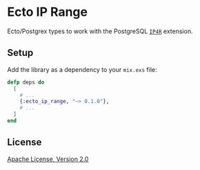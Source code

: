 # Ecto IP Range

Ecto/Postgrex types to work with the PostgreSQL
[`IP4R`](https://github.com/RhodiumToad/ip4r) extension.

## Setup

Add the library as a dependency to your `mix.exs` file:

```elixir
defp deps do
  [
    # ...
    {:ecto_ip_range, "~> 0.1.0"},
    # ...
  ]
end
```

## License

[Apache License, Version 2.0](http://www.apache.org/licenses/LICENSE-2.0)
